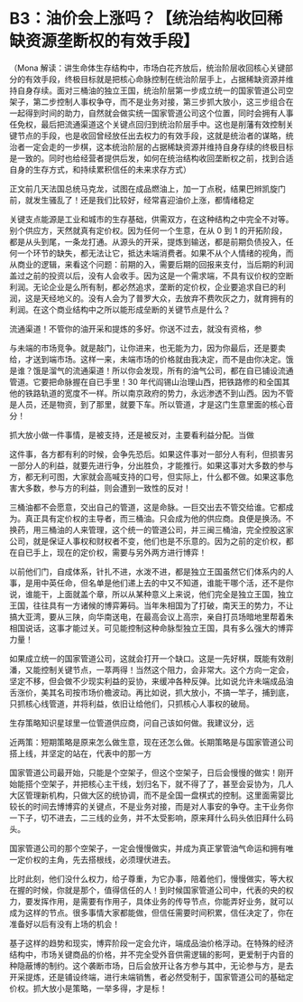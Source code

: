 # B3：油价会上涨吗？【统治结构收回稀缺资源垄断权的有效手段】

（Mona 解读：讲生命体生存结构中，市场白花齐放后，统治阶层收回核心关键部分的有效手段，终极目标就是把核心命脉控制在统治阶层手上，占据稀缺资源并维持自身存续。面对三桶油的独立王国，统治阶层第一步成立统一的国家管道公司空架子，第二步控制人事权争夺，而不是业务对接，第三步抓大放小，这三步组合在一起得到时间的助力，自然就会做实统一国家管道公司这个位置，同时会拥有人事任免权，最后把流通渠道这个关键点回归到统治阶层手中。这也是削藩有效控制关键节点的手段，也是收回曾经放任出去权力的有效手段，这就是统治者的谋略，统治者一定会走的一步棋，这本统治阶层的占据稀缺资源并维持自身存续的终极目标是一致的。同时也给经营者提供后发，如何在统治结构收回垄断权之前，找到合适自身的生存方式，和持续累积信任的未来求存方式）

正文前几天法国总统马克龙，试图在成品燃油上，加一丁点税，结果巴辫凯旋门前，就发生骚乱了！还是我们比较好，经常喜迎油价上涨，都情绪稳定

关键支点能源是工业和城市的生存基础，供需双方，在这种结构之中完全不对等。别个供应方，天然就真有定价权。因为任何一个生意，在从 0 到 1 的开拓阶段，都是从头到尾，一条龙打通。从源头的开采，提炼到输送，都是前期负债投入，任何一个环节的缺失，都无法让它，抵达未端消费者。如果不从个人情绪的视角，而从商业的逻辑，来看这个问题：前期的入，需要后期的回报来支付，当后期的利润盖过之前的投资以后，没有人会收手。因为这是一个需求端，不具有议价权的空断利润。无论企业是么所有制，都必然追求，垄断的定价权，企业要追求自已的利润，这是天经地义的。没有人会为了普罗大众，去放弃不费吹灰之力，就育拥有的利润。在这个商业结构中之所以能形成垒断的关键节点是什么？

流通渠道！不管你的油开采和提炼的多好。你送不过去，就没有资格，参

与未端的市场竞争。就是敲门，让你进来，也无能为力，因为你最后，还是要卖给，才送到端市场。这样一来，未端市场的价格就由我决定，而不是由你决定。饿是谁？饿是溜气的流通渠道！所以你会发现，所有的油气公司，都在自已铺设流通管道。它要把命脉握在自已手里！30 年代阎锡山治理山西，把铁路修的和全国其他的铁路轨道的宽度不一样。所以南京政府的势力，永远渗透不到山西。因为不管是人员，还是物资，到了那里，就要下车。所以管道，才是这门生意里面的核心音分！

抓大放小做一件事情，是被支持，还是被反对，主要看利益分配。当做

这件事，各方都有利的时候，会争先恐后。如果这件事对一部分人有利，但损害另一部分人的利益，就要先进行争，分出胜负，才能推行。如果这事对大多数的参与方，都无利可图，大家就会高喊支持的口号，但实际上，什么都不做。如果这事危害大多数，参与方的利益，则会遭到一致性的反对！

三桶油都不会愿意，交出自己的管道，这是命脉。一巨交出去不管交给谁。它都成为。真正具有定价权的主导者，而三桶油。只会成为他的供应商。良便是换汤。不换药，用三桶油的人来管理，这个统一的管道公司，并三闽三桶油，完全控股这家公司，就是保证人事权和财权者不变，他们也是不乐意的。因为之前的定价权，都在自已手上，现在的定价权，需要与另外两方进行博弈！

以前他们门，自成体系，针扎不进，水泼不进，都是独立王国虽然它们体系内的人事，是用中英任命，但名单是他们递上去的中又不知道，谁能干哪个活，还不是你说，谁能干，上面就盖个章，所以从某种意义上来说，他们完全是独立王国，独立王国，往往具有一方诸候的博弈筹码。当年朱相国为了打破，南天王的势力，不让搞大亚湾，要从三陕，向华南送电，在最高会议上高宗，亲自打员场暗地里帮着朱相国说话，这事才能过关。可见能控制这种命脉型独立王国，具有多么强大的博弈力量！

如果成立统一的国家管道公司，这就会打开一个缺口。这是一先好棋，既能有效削潘，又能控制关键节点，一萃两得！当然这个阻力，会非常大。这个方向一定会，坚定不移，但会做不少现实利益的妥协，来缓冲各种反弹。比如说允许未端成品油舌涨价，美其名司按市场价檐波动。再比如说，抓大放小，不搞一竿子，捕到底，只抓核心线管道，并将利益，依旧让给他们，只抓核心人事权的破局。

生存策略知识星球里一位管道供应商，问自己该如何做。我建议分，远

近两策：短期策略是原来怎么做生意，现在还怎么做。长期策略是与国家管道公司搭上线，并坚定的站在，代表中的那一方

国家管道公司最开始，只能是个空架子，但这个空架子，日后会慢慢的做实！刚开始能搭个空架子，并把核心主干线，划归名下，就不得了了，甚至会妥协为，几人大区管理新机构，只做大区的统协调，而不是全国一盘棋式的控制。这里面需婴比较长的时间去博博弈的关键点，不是业务对接，而是对人事安的争夺。主干业务你一下子，切不进去，二三线的业务，并不太受影响，原来拜什么码头依旧拜什么码头。

国家管道公司的那个空架子，一定会慢慢做实，并成为真正掌管油气命运和拥有唯一定价权的主角，先去搭根线，必须理伏进去。

比时此刻，他们没什么权力，给子尊重，为它办事，陪着他们，慢慢做实，等大权在握的时候，你就是那个，值得信任的人！到时候国家管道公司中，代表的央的权力，要发挥作用，是需要有作用子，具体业务的传导节点，你能弄好业务，就可以成为这样的节点。很多事情大家都能做，但信任需要时间积累，信任决定了，你在准备好以后有没有上场的机会！

基子这样的趋势和现实，博弈阶段一定会允许，端成品油价格浮动。在特殊的经济结构中，市场关键商品的价格，并不完全受外音供需逻辑的影呵，更爱制于内音的种隐蔽博的制约。这个袭断市场，日后会放开让各方参与其中，无论参与方，是去开采提炼，还是铺设终端，进行未端销售，者必然受制于，国家管道公司的基础定价权。抓大放小是策略，一举多得，才是标！